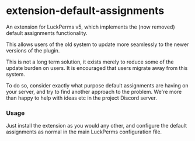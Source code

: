 # extension-default-assignments

An extension for LuckPerms v5, which implements the (now removed) default assignments functionality.

This allows users of the old system to update more seamlessly to the newer versions of the plugin.

This is not a long term solution, it exists merely to reduce some of the update burden on users. It is encouraged that users migrate away from this system.

To do so, consider exactly what purpose default assignments are having on your server, and try to find another approach to the problem. We're more than happy to help with ideas etc in the project Discord server.

### Usage

Just install the extension as you would any other, and configure the default assignments as normal in the main LuckPerms configuration file.